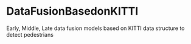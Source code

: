 # DataFusionBasedonKITTI
Early, Middle, Late data fusion models based on KITTI data structure to detect pedestrians
